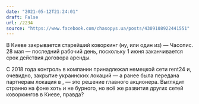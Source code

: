 ```yaml
---
date: "2021-05-12T21:24:01"
draft: False
url: /2234
source: "https://www.facebook.com/chasopys.ua/posts/4309108922441551"
---
```


В Киеве закрывается старейший коворкинг (ну, или один из) — Часопис. 28 мая — последний рабочий день, поскольку 1 июня заканчивается срок действия договора аренды.

С 2018 года контроль в компании принадлежал немецкой сети rent24 и, очевидно, закрытие украинских локаций — а ранее была передана партнерам локация в , — это решение главного акционера. Выглядит странно на фоне хоть и не бурного, но всё же развития других сетей коворкингов в Киеве, правда?
